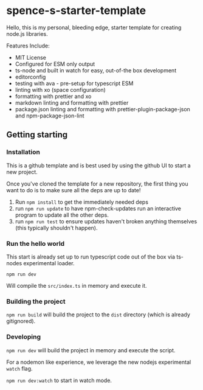 # spence-s-starter-template

Hello, this is my personal, bleeding edge, starter template for creating node.js libraries.

Features Include:
- MIT License
- Configured for ESM only output
- ts-node and built in watch for easy, out-of-the box development
- editorconfig
- testing with ava - pre-setup for typescript ESM
- linting with xo (space configuration)
- formatting with prettier and xo
- markdown linting and formatting with prettier
- package.json linting and formatting with prettier-plugin-package-json and npm-package-json-lint

## Getting starting

### Installation

This is a github template and is best used by using the github UI to start a new project.

Once you've cloned the template for a new repository, the first thing you want to do is to make sure all the deps are up to date!

1. Run `npm install` to get the immediately needed deps
2. run `npm run update` to have npm-check-updates run an interactive program to update all the other deps.
3. run `npm run test` to ensure updates haven't broken anything themselves (this typically shouldn't happen).

### Run the hello world

This start is already set up to run typescript code out of the box via ts-nodes experimental loader.

`npm run dev`

Will compile the `src/index.ts` in memory and execute it.

### Building the project

`npm run build` will build the project to the `dist` directory (which is already gitignored).

### Developing

`npm run dev` will build the project in memory and execute the script.

For a nodemon like experience, we leverage the new nodejs experimental `watch` flag.

`npm run dev:watch` to start in watch mode.

